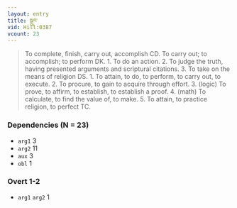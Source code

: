 ```yaml
---
layout: entry
title: སྒྲུབ་
vid: Hill:0387
vcount: 23
---
```

> To complete, finish, carry out, accomplish CD\. To carry out; to accomplish; to perform DK\. 1\. To do an action\. 2\. To judge the truth, having presented arguments and scriptural citations\. 3\. To take on the means of religion DS\. 1\. To attain, to do, to perform, to carry out, to execute\. 2\. To procure, to gain to acquire through effort\. 3\. (logic) To prove, to affirm, to establish, to establish a proof\. 4\. (math) To calculate, to find the value of, to make\. 5\. To attain, to practice religion, to perfect TC\.


### Dependencies (N = 23)
* `arg1` 3
* `arg2` 11
* `aux` 3
* `obl` 1


### Overt 1-2
* `arg1` `arg2` 1
